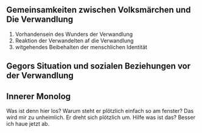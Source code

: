 
## Gemeinsamkeiten zwischen Volksmärchen und Die Verwandlung

1. Vorhandensein des Wunders der Verwandlung
2. Reaktion der Verwandelten af die Verwandlung
3. witgehendes Beibehalten der menschlichen Identität


## Gegors Situation und sozialen Beziehungen vor der Verwandlung



## Innerer Monolog
Was ist denn hier los? Warum steht er plötzlich einfach so am fenster? Das wird mir zu unheimlich. Er dreht sich plötzlich um. Hilfe was ist das? Besser ich haue jetzt ab.
